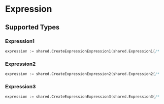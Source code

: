 # Expression


## Supported Types

### Expression1

```go
expression := shared.CreateExpressionExpression1(shared.Expression1{/* values here */})
```

### Expression2

```go
expression := shared.CreateExpressionExpression2(shared.Expression2{/* values here */})
```

### Expression3

```go
expression := shared.CreateExpressionExpression3(shared.Expression3{/* values here */})
```

